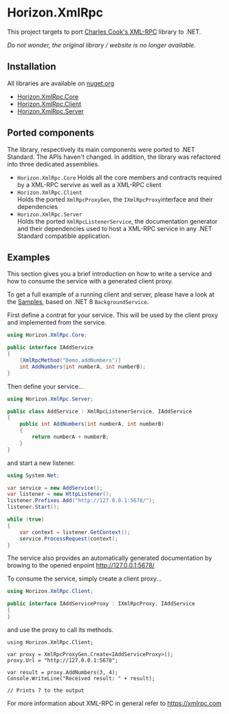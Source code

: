 # Horizon.XmlRpc
This project targets to port [Charles Cook's XML-RPC](http://xml-rpc.net) library to .NET.

_Do not wonder, the original library / website is no longer available._

## Installation
All libraries are available on [nuget.org](https://www.nuget.org)
* [Horizon.XmlRpc.Core](https://www.nuget.org/packages/Horizon.XmlRpc.Core/)
* [Horizon.XmlRpc.Client](https://www.nuget.org/packages/Horizon.XmlRpc.Client/)
* [Horizon.XmlRpc.Server](https://www.nuget.org/packages/Horizon.XmlRpc.Server/)

## Ported components
The library, respectively its main components were ported to .NET Standard. The APIs haven't changed. In addition, the library was refactored into three dedicated assemblies.

* `Horizon.XmlRpc.Core`
  Holds all the core members and contracts required by a XML-RPC servive as well as a XML-RPC client
* `Horizon.XmlRpc.Client`  
  Holds the ported `XmlRpcProxyGen`, the `IXmlRpcProxy`interface and their dependencies
* `Horizon.XmlRpc.Server`  
  Holds the ported `XmlRpcListenerService`, the documentation generator and their dependencies used to host a XML-RPC service in any .NET Standard compatible application.

## Examples
This section gives you a brief introduction on how to write a service and how to consume the service with a generated client proxy.

To get a full example of a running client and server, please have a look at the [Samples](./Samples), based on .NET 8 `BackgroundService`. 

First define a contrat for your service. This will be used by the client proxy and implemented from the service.

```C#
using Horizon.XmlRpc.Core;

public interface IAddService
{
    [XmlRpcMethod("Demo.addNumbers")]
    int AddNumbers(int numberA, int numberB);
}
```

Then define your service...

```C#
using Horizon.XmlRpc.Server;

public class AddService : XmlRpcListenerService, IAddService
{
    public int AddNumbers(int numberA, int numberB)
    {
        return numberA + numberB;
    }
}
````

and start a new listener.

```C#
using System.Net; 

var service = new AddService();
var listener = new HttpListener();
listener.Prefixes.Add("http://127.0.0.1:5678/");
listener.Start();

while (true)
{
    var context = listener.GetContext();
    service.ProcessRequest(context);
}
```

The service also provides an automatically generated documentation by browing to the opened enpoint http://127.0.0.1:5678/

To consume the service, simply create a client proxy...

``` C#
using Horizon.XmlRpc.Client;

public interface IAddServiceProxy : IXmlRpcProxy, IAddService
{
}
````

 and use the proxy to call its methods. 

```
using Horizon.XmlRpc.Client;

var proxy = XmlRpcProxyGen.Create<IAddServiceProxy>();
proxy.Url = "http://127.0.0.1:5678";

var result = proxy.AddNumbers(3, 4);
Console.WriteLine("Received result: " + result);

// Prints 7 to the output
```

For more information about XML-RPC in general refer to https://xmlrpc.com

